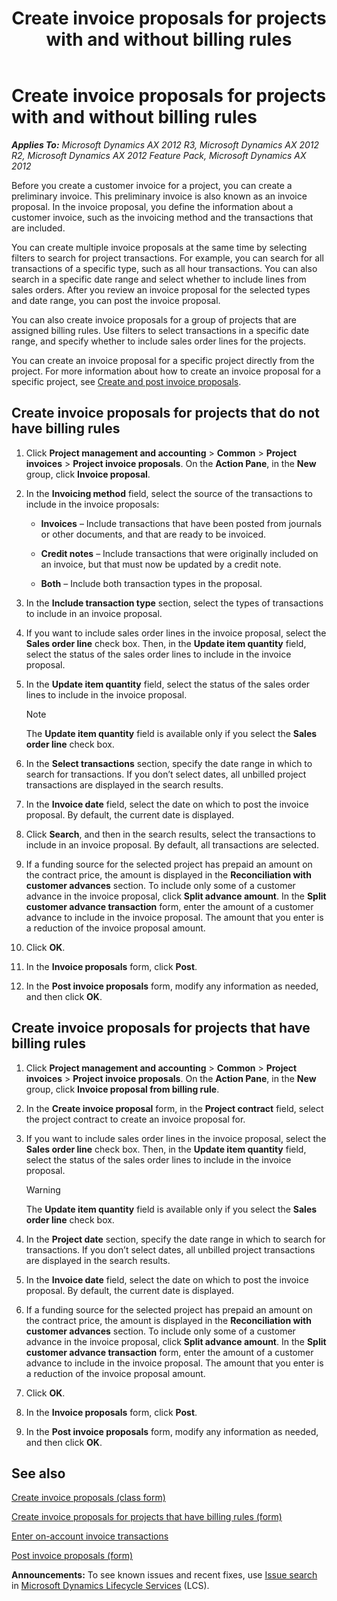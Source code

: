 ﻿---
title: Create invoice proposals for projects with and without billing rules
TOCTitle: Create invoice proposals for projects with and without billing rules
ms:assetid: caddee24-9551-498e-aef7-1cbbfe9dfc74
ms:mtpsurl: https://technet.microsoft.com/en-us/library/Aa572664(v=AX.60)
ms:contentKeyID: 36059335
ms.date: 10/06/2014
mtps_version: v=AX.60
f1_keywords:
- project
- invoice proposal
- on-account invoice
- project invoice
- preliminary invoice
- project transaction
---

# Create invoice proposals for projects with and without billing rules 


_**Applies To:** Microsoft Dynamics AX 2012 R3, Microsoft Dynamics AX 2012 R2, Microsoft Dynamics AX 2012 Feature Pack, Microsoft Dynamics AX 2012_

Before you create a customer invoice for a project, you can create a preliminary invoice. This preliminary invoice is also known as an invoice proposal. In the invoice proposal, you define the information about a customer invoice, such as the invoicing method and the transactions that are included.

You can create multiple invoice proposals at the same time by selecting filters to search for project transactions. For example, you can search for all transactions of a specific type, such as all hour transactions. You can also search in a specific date range and select whether to include lines from sales orders. After you review an invoice proposal for the selected types and date range, you can post the invoice proposal.

You can also create invoice proposals for a group of projects that are assigned billing rules. Use filters to select transactions in a specific date range, and specify whether to include sales order lines for the projects.

You can create an invoice proposal for a specific project directly from the project. For more information about how to create an invoice proposal for a specific project, see [Create and post invoice proposals](create-and-post-invoice-proposals.md).

## Create invoice proposals for projects that do not have billing rules

1.  Click **Project management and accounting** \> **Common** \> **Project invoices** \> **Project invoice proposals**. On the **Action Pane**, in the **New** group, click **Invoice proposal**.

2.  In the **Invoicing method** field, select the source of the transactions to include in the invoice proposals:
    
      - **Invoices** – Include transactions that have been posted from journals or other documents, and that are ready to be invoiced.
    
      - **Credit notes** – Include transactions that were originally included on an invoice, but that must now be updated by a credit note.
    
      - **Both** – Include both transaction types in the proposal.

3.  In the **Include transaction type** section, select the types of transactions to include in an invoice proposal.

4.  If you want to include sales order lines in the invoice proposal, select the **Sales order line** check box. Then, in the **Update item quantity** field, select the status of the sales order lines to include in the invoice proposal.

5.  In the **Update item quantity** field, select the status of the sales order lines to include in the invoice proposal.
    

    > [!NOTE]
    > <P>The <STRONG>Update item quantity</STRONG> field is available only if you select the <STRONG>Sales order line</STRONG> check box.</P>



6.  In the **Select transactions** section, specify the date range in which to search for transactions. If you don’t select dates, all unbilled project transactions are displayed in the search results.

7.  In the **Invoice date** field, select the date on which to post the invoice proposal. By default, the current date is displayed.

8.  Click **Search**, and then in the search results, select the transactions to include in an invoice proposal. By default, all transactions are selected.

9.  If a funding source for the selected project has prepaid an amount on the contract price, the amount is displayed in the **Reconciliation with customer advances** section. To include only some of a customer advance in the invoice proposal, click **Split advance amount**. In the **Split customer advance transaction** form, enter the amount of a customer advance to include in the invoice proposal. The amount that you enter is a reduction of the invoice proposal amount.

10. Click **OK**.

11. In the **Invoice proposals** form, click **Post**.

12. In the **Post invoice proposals** form, modify any information as needed, and then click **OK**.

## Create invoice proposals for projects that have billing rules

1.  Click **Project management and accounting** \> **Common** \> **Project invoices** \> **Project invoice proposals**. On the **Action Pane**, in the **New** group, click **Invoice proposal from billing rule**.

2.  In the **Create invoice proposal** form, in the **Project contract** field, select the project contract to create an invoice proposal for.

3.  If you want to include sales order lines in the invoice proposal, select the **Sales order line** check box. Then, in the **Update item quantity** field, select the status of the sales order lines to include in the invoice proposal.
    

    > [!WARNING]
    > <P>The <STRONG>Update item quantity</STRONG> field is available only if you select the <STRONG>Sales order line</STRONG> check box.</P>



4.  In the **Project date** section, specify the date range in which to search for transactions. If you don’t select dates, all unbilled project transactions are displayed in the search results.

5.  In the **Invoice date** field, select the date on which to post the invoice proposal. By default, the current date is displayed.

6.  If a funding source for the selected project has prepaid an amount on the contract price, the amount is displayed in the **Reconciliation with customer advances** section. To include only some of a customer advance in the invoice proposal, click **Split advance amount**. In the **Split customer advance transaction** form, enter the amount of a customer advance to include in the invoice proposal. The amount that you enter is a reduction of the invoice proposal amount.

7.  Click **OK**.

8.  In the **Invoice proposals** form, click **Post**.

9.  In the **Post invoice proposals** form, modify any information as needed, and then click **OK**.

## See also

[Create invoice proposals (class form)](https://technet.microsoft.com/en-us/library/aa600958\(v=ax.60\))

[Create invoice proposals for projects that have billing rules (form)](https://technet.microsoft.com/en-us/library/jj683235\(v=ax.60\))

[Enter on-account invoice transactions](enter-on-account-invoice-transactions.md)

[Post invoice proposals (form)](https://technet.microsoft.com/en-us/library/aa620017\(v=ax.60\))

  
**Announcements:** To see known issues and recent fixes, use [Issue search](http://go.microsoft.com/fwlink/?linkid=389258) in [Microsoft Dynamics Lifecycle Services](http://go.microsoft.com/fwlink/?linkid=306505) (LCS).

